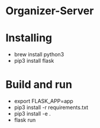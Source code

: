 # Organizer-Server

# Installing
- brew install python3
- pip3 install flask

# Build and run
- export FLASK_APP=app
- pip3 install -r requirements.txt
- pip3 install -e .
- flask run
